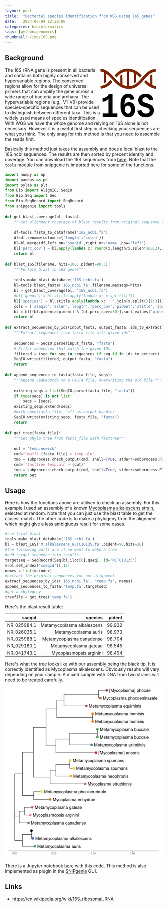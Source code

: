```yaml
---
layout: post
title:  "Bacterial species identification from WGS using 16S genes"
date:   2024-06-04 12:30:00
categories: bioinformatics
tags: [python,genomics]
thumbnail: /img/16S.png
---
```


## Background

<div style="width: 200px; float:right;">
 <a href="/img/16S.png"> <img src="/img/16S.png" width="180px"></a>
</div>

The 16S rRNA gene is present in all bacteria and contains both highly conserved and hypervariable regions. The conserved regions allow for the design of universal primers that can amplify the gene across a wide range of bacteria and archaea. The hypervariable regions (e.g., V1-V9) provide species-specific sequences that can be used to distinguish between different taxa. This is a widely used means of species identification. With WGS we have the whole genome and relying on 16S alone is not necessary. However it is a useful first step in checking your sequences are what you think. The only snag for this method is that you need to assemble the reads first.

Basically this method just takes the assembly and does a local blast to the 16S ncbi sequences. The results are then sorted by precent identity and coverage. You can download the 16S sequences from [here](https://github.com/dmnfarrell/snipgenie/blob/master/extra/16S_ncbi.fa.gz). Note that the `tools` module from snipgenie is imported here for some of the functions.

```python
import numpy as np
import pandas as pd
import pylab as plt
from Bio import AlignIO, SeqIO
from Bio.Seq import Seq
from Bio.SeqRecord import SeqRecord
from snipgenie import tools

def get_blast_coverage(bl, fasta):
    """Get alignment coverage of blast results from original sequence lengths"""
    
    df=tools.fasta_to_dataframe('16S_ncbi.fa')
    df=df.rename(columns={'length':'sslen'})
    bl=bl.merge(df,left_on='sseqid',right_on='name',how='left')
    bl['perc_cov'] = bl.apply(lambda x: round(x.length/x.sslen*100,2),1)
    return bl

def blast_16S(filename, hits=100, pident=99.5):
    """Perform blast to 16S genes"""

    tools.make_blast_database('16S_ncbi.fa')
    bl=tools.blast_fasta('16S_ncbi.fa',filename,maxseqs=hits)
    bl = get_blast_coverage(bl, '16S_ncbi.fa')
    #bl['genus'] = bl.stitle.apply(lambda x: x.split()[1])
    bl['species'] = bl.stitle.apply(lambda x: ' '.join(x.split()[1:3]))
    cols = ['sseqid','sslen','length','perc_cov','pident','stitle','species']
    bl = bl[(bl.pident>=pident) & (bl.perc_cov>=80)].sort_values('pident',ascending=False)  
    return bl

def extract_sequences_by_ids(input_fasta, output_fasta, ids_to_extract):
    """Extract sequences from fasta file with given ids"""
    
    sequences = SeqIO.parse(input_fasta, "fasta")    
    # Filter sequences that match the given IDs
    filtered = (seq for seq in sequences if seq.id in ids_to_extract)   
    SeqIO.write(filtered, output_fasta, "fasta")
    return

def append_sequences_to_fasta(fasta_file, seqs):
    """Append SeqRecords to a FASTA file, overwriting the old file."""

    existing_seqs = list(SeqIO.parse(fasta_file, "fasta"))
    if type(seqs) is not list:
        seqs = [seqs]
    existing_seqs.extend(seqs)    
    #with open(fasta_file, "w") as output_handle:
    SeqIO.write(existing_seqs, fasta_file, "fasta")
    return

def get_tree(fasta_file):
    """Get phylo tree from fasta_file with fasttree"""
    
    out = 'temp.newick'
    cmd=f'mafft {fasta_file} > temp.aln'
    tmp = subprocess.check_output(cmd, shell=True, stderr=subprocess.PIPE)
    cmd=f'fasttree temp.aln > {out}'
    tmp = subprocess.check_output(cmd, shell=True, stderr=subprocess.PIPE)
    return out
```

## Usage

Here is how the functions above are utilised to check an assembly. For this example I used an assembly of a known [Mycoplasma alkalescens strain](https://www.ncbi.nlm.nih.gov/nucleotide/LS991949.1?report=genbank&log$=nuclalign&blast_rank=1&RID=UA7D9E5Z016), selected at random. Note that you can just use the blast table to get the closest match. The other code is to make a phylogeny from the alignment which might give a less ambigiuous result for some cases.

```python
#run local blast
tools.make_blast_database('16S_ncbi.fa')
bl = blast_16S('M.alkalescens_NCTC10135.fa',pident=90,hits=20)
#the following parts are if we want to make a tree
#add target sequence into results
targetseq = SeqRecord(Seq(bl.iloc[0].qseq), id='NCTC10135')
m=bl.set_index('sseqid')[:15]
names = list(m.index)
#extract the original sequences for our alignment
extract_sequences_by_ids('16S_ncbi.fa', 'temp.fa', names)
append_sequences_to_fasta('temp.fa',targetseq)
#get a phylogeny
treefile = get_tree('temp.fa')
```

Here's the blast result table:

|      sseqid |                    species | pident |
|------------:|---------------------------:|-------:|
| NR_025984.1 | Metamycoplasma alkalescens | 99.932 |
| NR_026035.1 |       Metamycoplasma auris | 98.973 |
| NR_025988.1 |   Metamycoplasma canadense | 98.704 |
| NR_029180.1 |      Metamycoplasma gateae | 98.545 |
| NR_041743.1 |    Mycoplasmopsis arginini | 98.494 |

Here's what the tree looks like with our assembly being the black tip. It is correctly identified as Mycoplasma alkalescens. Obviously results will vary depending on your sample. A mixed sample with DNA from two strains will need to be treated carefully.

<div style="width: auto;">
 <img class="small-scaled" src="/img/16S_tree.png">
</div>

There is a Jupyter notebook [here](https://github.com/dmnfarrell/teaching/blob/master/phylogenetics/16S.ipynb) with this code. This method is also implemented as plugin in the [SNiPgenie](https://github.com/dmnfarrell/snipgenie) GUI.

## Links

* https://en.wikipedia.org/wiki/16S_ribosomal_RNA